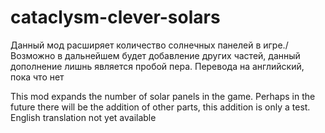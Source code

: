 # cataclysm-clever-solars
Данный мод расширяет количество солнечных панелей в игре./
Возможно в дальнейшем будет добавление других частей, данный дополнение лишнь является пробой пера. 
Перевода на английский, пока что нет




This mod expands the number of solar panels in the game.
Perhaps in the future there will be the addition of other parts, this addition is only a test.
English translation not yet available
